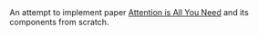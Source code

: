 ## 

An attempt to implement paper [Attention is All You Need](https://arxiv.org/pdf/1706.03762.pdf) and its components from scratch.